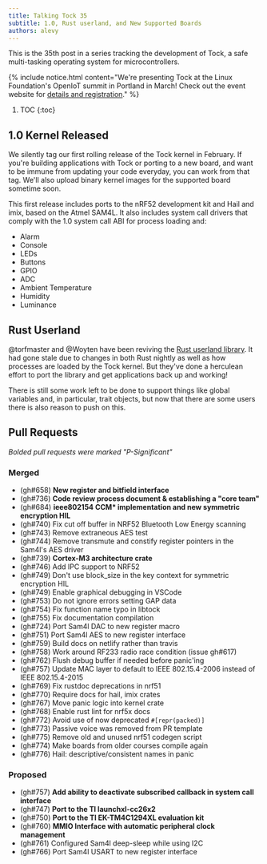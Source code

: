 ```yaml
---
title: Talking Tock 35
subtitle: 1.0, Rust userland, and New Supported Boards
authors: alevy
---
```


This is the 35th post in a series tracking the development of Tock, a safe
multi-tasking operating system for microcontrollers.

{% include notice.html content="We're presenting Tock at the Linux Foundation's
OpenIoT summit in Portland in March! Check out the event website for [details
and
registration](https://events.linuxfoundation.org/events/elc-openiot-north-america-2018/program/schedule/)."
%}

1. TOC
{:toc}

## 1.0 Kernel Released

We silently tag our first rolling release of the Tock kernel in February. If
you're building applications with Tock or porting to a new board, and want to be
immune from updating your code everyday, you can work from that tag. We'll also
upload binary kernel images for the supported board sometime soon.

This first release includes ports to the nRF52 development kit and Hail and
imix, based on the Atmel SAM4L. It also includes system call drivers that comply
with the 1.0 system call ABI for process loading and:

 * Alarm
 * Console
 * LEDs
 * Buttons
 * GPIO
 * ADC
 * Ambient Temperature
 * Humidity
 * Luminance

## Rust Userland

@torfmaster and @Woyten have been reviving the [Rust userland
library](https://github.com/tock/libtock-rs). It had gone stale due to changes
in both Rust nightly as well as how processes are loaded by the Tock kernel. But
they've done a herculean effort to port the library and get applications back up
and working!

There is still some work left to be done to support things like global variables
and, in particular, trait objects, but now that there are some users there is
also reason to push on this.

## Pull Requests

_Bolded pull requests were marked "P-Significant"_

### Merged

  * (gh#658) **New register and bitfield interface**
  * (gh#736) **Code review process document & establishing a "core team"**
  * (gh#684) **ieee802154 CCM\* implementation and new symmetric encryption HIL**
  * (gh#740) Fix cut off buffer in NRF52 Bluetooth Low Energy scanning
  * (gh#743) Remove extraneous AES test
  * (gh#744) Remove transmute and constify register pointers in the Sam4l's AES driver
  * (gh#739) **Cortex-M3 architecture crate**
  * (gh#746) Add IPC support to NRF52
  * (gh#749) Don't use block\_size in the key context for symmetric encryption HIL
  * (gh#749) Enable graphical debugging in VSCode
  * (gh#753) Do not ignore errors setting GAP data
  * (gh#754) Fix function name typo in libtock
  * (gh#755) Fix documentation compilation
  * (gh#724) Port Sam4l DAC to new register macro
  * (gh#751) Port Sam4l AES to new register interface
  * (gh#759) Build docs on netlify rather than travis
  * (gh#758) Work around RF233 radio race condition (issue gh#617)
  * (gh#762) Flush debug buffer if needed before panic'ing
  * (gh#757) Update MAC layer to default to IEEE 802.15.4-2006 instead of IEEE 802.15.4-2015
  * (gh#769) Fix rustdoc deprecations in nrf51
  * (gh#770) Require docs for hail, imix crates
  * (gh#767) Move panic logic into kernel crate
  * (gh#768) Enable rust lint for nrf5x docs
  * (gh#772) Avoid use of now deprecated `#[repr(packed)]`
  * (gh#773) Passive voice was removed from PR template
  * (gh#775) Remove old and unused nrf51 codegen script
  * (gh#774) Make boards from older courses compile again
  * (gh#776) Hail: descriptive/consistent names in panic

### Proposed

  * (gh#757) **Add ability to deactivate subscribed callback in system call interface**
  * (gh#747) **Port to the TI launchxl-cc26x2**
  * (gh#750) **Port to the TI EK-TM4C1294XL evaluation kit**
  * (gh#760) **MMIO Interface with automatic peripheral clock management**
  * (gh#761) Configured Sam4l deep-sleep while using I2C
  * (gh#766) Port Sam4l USART to new register interface

